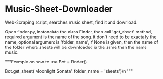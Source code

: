# Music-Sheet-Downloader
Web-Scraping script, searches music sheet, find it and download.

Open finder.py, instanciate the class Finder, then call 'get_sheet' method, required argument is the name of the song, it don't need to be exactally the name,
optional argument is 'folder_name', if None is given, then the name of the folder where sheets will be downloaded is the same than the name music.

"""Example on how to use
Bot = Finder()

Bot.get_sheet('Moonlight Sonata', folder_name = 'sheets')\n
"""
